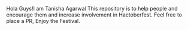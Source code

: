 Hola Guys!I am Tanisha Agarwal
This repository is to help people and encourage them  and increase involvement in Hactoberfest.
Feel free to place a PR, Enjoy the Festival.
